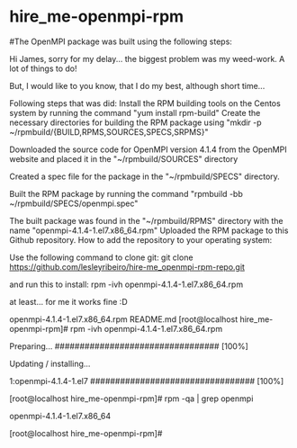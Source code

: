 # hire_me-openmpi-rpm

#The OpenMPI package was built using the following steps:

Hi James, sorry for my delay... the biggest problem was my weed-work. A lot of things to do!

But, I would like to you know, that I do my best, although short time...

Following steps that was did:
Install the RPM building tools on the Centos system by running the command "yum install rpm-build"
Create the necessary directories for building the RPM package using "mkdir -p ~/rpmbuild/{BUILD,RPMS,SOURCES,SPECS,SRPMS}"

Downloaded the source code for OpenMPI version 4.1.4 from the OpenMPI website and placed it in the "~/rpmbuild/SOURCES" directory

Created a spec file for the package in the "~/rpmbuild/SPECS" directory.

Built the RPM package by running the command "rpmbuild -bb ~/rpmbuild/SPECS/openmpi.spec"

The built package was found in the "~/rpmbuild/RPMS" directory with the name "openmpi-4.1.4-1.el7.x86_64.rpm"
Uploaded the RPM package to this Github repository.
How to add the repository to your operating system:

Use the following command to clone git:
git clone https://github.com/lesleyribeiro/hire-me_openmpi-rpm-repo.git

and run this to install:
rpm -ivh openmpi-4.1.4-1.el7.x86_64.rpm


at least... for me it works fine :D

openmpi-4.1.4-1.el7.x86_64.rpm  README.md
[root@localhost hire_me-openmpi-rpm]# rpm -ivh openmpi-4.1.4-1.el7.x86_64.rpm

Preparing...                          ################################# [100%]

Updating / installing...

   1:openmpi-4.1.4-1.el7              ################################# [100%]
   
[root@localhost hire_me-openmpi-rpm]# rpm -qa | grep openmpi

openmpi-4.1.4-1.el7.x86_64

[root@localhost hire_me-openmpi-rpm]#

